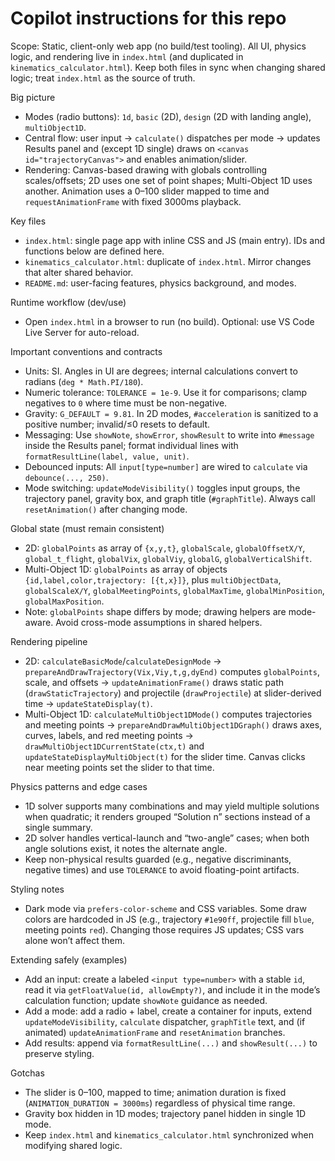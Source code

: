 # Copilot instructions for this repo

Scope: Static, client-only web app (no build/test tooling). All UI, physics logic, and rendering live in `index.html` (and duplicated in `kinematics_calculator.html`). Keep both files in sync when changing shared logic; treat `index.html` as the source of truth.

Big picture
- Modes (radio buttons): `1d`, `basic` (2D), `design` (2D with landing angle), `multiObject1D`.
- Central flow: user input → `calculate()` dispatches per mode → updates Results panel and (except 1D single) draws on `<canvas id="trajectoryCanvas">` and enables animation/slider.
- Rendering: Canvas-based drawing with globals controlling scales/offsets; 2D uses one set of point shapes; Multi-Object 1D uses another. Animation uses a 0–100 slider mapped to time and `requestAnimationFrame` with fixed 3000ms playback.

Key files
- `index.html`: single page app with inline CSS and JS (main entry). IDs and functions below are defined here.
- `kinematics_calculator.html`: duplicate of `index.html`. Mirror changes that alter shared behavior.
- `README.md`: user-facing features, physics background, and modes.

Runtime workflow (dev/use)
- Open `index.html` in a browser to run (no build). Optional: use VS Code Live Server for auto-reload.

Important conventions and contracts
- Units: SI. Angles in UI are degrees; internal calculations convert to radians (`deg * Math.PI/180`).
- Numeric tolerance: `TOLERANCE = 1e-9`. Use it for comparisons; clamp negatives to `0` where time must be non-negative.
- Gravity: `G_DEFAULT = 9.81`. In 2D modes, `#acceleration` is sanitized to a positive number; invalid/≤0 resets to default.
- Messaging: Use `showNote`, `showError`, `showResult` to write into `#message` inside the Results panel; format individual lines with `formatResultLine(label, value, unit)`.
- Debounced inputs: All `input[type=number]` are wired to `calculate` via `debounce(..., 250)`.
- Mode switching: `updateModeVisibility()` toggles input groups, the trajectory panel, gravity box, and graph title (`#graphTitle`). Always call `resetAnimation()` after changing mode.

Global state (must remain consistent)
- 2D: `globalPoints` as array of `{x,y,t}`, `globalScale`, `globalOffsetX/Y`, `global_t_flight`, `globalVix`, `globalViy`, `globalG`, `globalVerticalShift`.
- Multi-Object 1D: `globalPoints` as array of objects `{id,label,color,trajectory: [{t,x}]}`, plus `multiObjectData`, `globalScaleX/Y`, `globalMeetingPoints`, `globalMaxTime`, `globalMinPosition`, `globalMaxPosition`.
- Note: `globalPoints` shape differs by mode; drawing helpers are mode-aware. Avoid cross-mode assumptions in shared helpers.

Rendering pipeline
- 2D: `calculateBasicMode`/`calculateDesignMode` → `prepareAndDrawTrajectory(Vix,Viy,t,g,dyEnd)` computes `globalPoints`, scale, and offsets → `updateAnimationFrame()` draws static path (`drawStaticTrajectory`) and projectile (`drawProjectile`) at slider-derived time → `updateStateDisplay(t)`.
- Multi-Object 1D: `calculateMultiObject1DMode()` computes trajectories and meeting points → `prepareAndDrawMultiObject1DGraph()` draws axes, curves, labels, and red meeting points → `drawMultiObject1DCurrentState(ctx,t)` and `updateStateDisplayMultiObject(t)` for the slider time. Canvas clicks near meeting points set the slider to that time.

Physics patterns and edge cases
- 1D solver supports many combinations and may yield multiple solutions when quadratic; it renders grouped “Solution n” sections instead of a single summary.
- 2D solver handles vertical-launch and “two-angle” cases; when both angle solutions exist, it notes the alternate angle.
- Keep non-physical results guarded (e.g., negative discriminants, negative times) and use `TOLERANCE` to avoid floating-point artifacts.

Styling notes
- Dark mode via `prefers-color-scheme` and CSS variables. Some draw colors are hardcoded in JS (e.g., trajectory `#1e90ff`, projectile fill `blue`, meeting points `red`). Changing those requires JS updates; CSS vars alone won’t affect them.

Extending safely (examples)
- Add an input: create a labeled `<input type=number>` with a stable `id`, read it via `getFloatValue(id, allowEmpty?)`, and include it in the mode’s calculation function; update `showNote` guidance as needed.
- Add a mode: add a radio + label, create a container for inputs, extend `updateModeVisibility`, `calculate` dispatcher, `graphTitle` text, and (if animated) `updateAnimationFrame` and `resetAnimation` branches.
- Add results: append via `formatResultLine(...)` and `showResult(...)` to preserve styling.

Gotchas
- The slider is 0–100, mapped to time; animation duration is fixed (`ANIMATION_DURATION = 3000ms`) regardless of physical time range.
- Gravity box hidden in 1D modes; trajectory panel hidden in single 1D mode.
- Keep `index.html` and `kinematics_calculator.html` synchronized when modifying shared logic.
